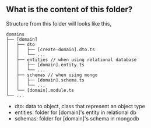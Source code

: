 ## What is the content of this folder?

Structure from this folder will looks like this,

```plaintext
domains
├── [domain]
│   ├── dto
│   │   ├── [create-domain].dto.ts
│   │   └── ...
│   ├── entities // when using relational database
│   │   ├── [domain].entity.ts
│   │   └── ...
│   ├── schemas // when using mongo
│   │   ├── [domain].schema.ts
│   │   └── ...
│   └── [domain].module.ts
└── ...
```

- dto: data to object, class that represent an object type
- entities: folder for [domain]'s entity in relational db
- schemas: folder for [domain]'s schema in mongodb
